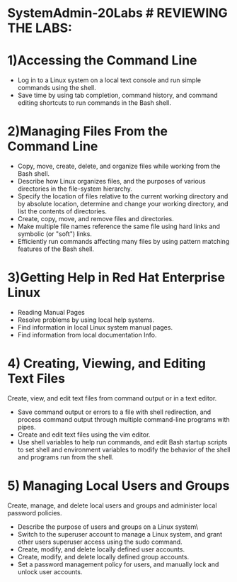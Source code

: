 
# SystemAdmin-20Labs # REVIEWING THE LABS:   
 # 1)Accessing the Command Line 
 - Log in to a Linux system on a local text console and run simple commands using the shell.
 - Save time by using tab completion, command history, and command editing shortcuts to run commands in the Bash shell.

# 2)Managing Files From the Command Line
 - Copy, move, create, delete, and organize files while working from the Bash shell.
 - Describe how Linux organizes files, and the purposes of various directories in the file-system hierarchy.
 - Specify the location of files relative to the current working directory and by absolute location, determine and change your working directory, and    list the contents of     directories.
 - Create, copy, move, and remove files and directories.
 - Make multiple file names reference the same file using hard links and symbolic (or "soft") links.
 - Efficiently run commands affecting many files by using pattern matching features of the Bash shell.
# 3)Getting Help in Red Hat Enterprise Linux
  - Reading Manual Pages
  - Resolve problems by using local help systems.
  - Find information in local Linux system manual pages.
  - Find information from local documentation Info.
# 4) Creating, Viewing, and Editing Text Files
   Create, view, and edit text files from command output or in a text editor.
   - Save command output or errors to a file with shell redirection, and process command output through multiple command-line programs with pipes.
   - Create and edit text files using the vim editor.
   - Use shell variables to help run commands, and edit Bash startup scripts to set shell and
     environment variables to modify the behavior of the shell and programs run from the shell.
# 5) Managing Local Users and Groups
   Create, manage, and delete local users and groups and administer local password policies.
  - Describe the purpose of users and groups on a Linux system\
  - Switch to the superuser account to manage a Linux system, and grant other users superuser
    access using the sudo command.
  - Create, modify, and delete locally defined user accounts.
  - Create, modify, and delete locally defined group accounts.
  - Set a password management policy for users, and manually lock and unlock user accounts.




